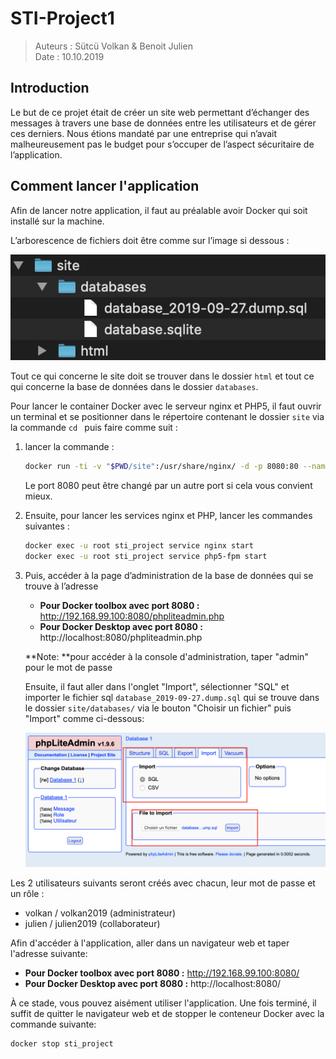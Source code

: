 # STI-Project1

> Auteurs : Sütcü Volkan & Benoit Julien  
> Date : 10.10.2019

## Introduction

Le but de ce projet était de créer un site web permettant d’échanger des messages à travers une base de données entre les utilisateurs et de gérer ces derniers. Nous étions mandaté par une entreprise qui n’avait malheureusement pas le budget pour s’occuper de l’aspect sécuritaire de l’application.

## Comment lancer l'application

Afin de lancer notre application, il faut au préalable avoir Docker qui soit installé sur la machine.

L’arborescence de fichiers doit être comme sur l’image si dessous :

![arboressence.png](capture/arboressence.png)

Tout ce qui concerne le site doit se trouver dans le dossier `html` et tout ce qui concerne la base de données dans le dossier `databases`. 

Pour lancer le container Docker avec le serveur nginx et PHP5, il faut ouvrir un terminal et se positionner dans le répertoire contenant le dossier `site` via la commande `cd ` puis faire comme suit :

1. lancer la commande :

   ```bash
   docker run -ti -v "$PWD/site":/usr/share/nginx/ -d -p 8080:80 --name sti_project --hostname sti arubinst/sti:project2018
   ```

   Le port 8080 peut être changé par un autre port si cela vous convient mieux.

2. Ensuite, pour lancer les services nginx et PHP, lancer les commandes suivantes :

   ```bash
   docker exec -u root sti_project service nginx start
   docker exec -u root sti_project service php5-fpm start
   ```

3. Puis, accéder à la page d’administration de la base de données qui se trouve à l’adresse 

   - **Pour Docker toolbox avec port 8080 :**	http://192.168.99.100:8080/phpliteadmin.php
   - **Pour Docker Desktop avec port 8080 :**   http://localhost:8080/phpliteadmin.php

   **Note: **pour accéder à la console d'administration, taper "admin" pour le mot de passe

   Ensuite, il faut aller dans l'onglet "Import", sélectionner "SQL" et importer le fichier sql `database_2019-09-27.dump.sql` qui se trouve dans le dossier `site/databases/` via le bouton "Choisir un fichier" puis "Import" comme ci-dessous:

   ![phpliteadmin.png](capture/phpliteadmin.png)

   

Les 2 utilisateurs suivants seront créés avec chacun, leur mot de passe et un rôle : 

- volkan / volkan2019 (administrateur)
- julien / julien2019 (collaborateur)

Afin d'accéder à l'application, aller dans un navigateur web et taper l'adresse suivante:

- **Pour Docker toolbox avec port 8080 :**	http://192.168.99.100:8080/ 
- **Pour Docker Desktop avec port 8080 :**	http://localhost:8080/

À ce stade, vous pouvez aisément utiliser l'application. Une fois terminé, il suffit de quitter le navigateur web et de stopper le conteneur Docker avec la commande suivante: 

```bash
docker stop sti_project
```

